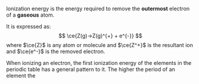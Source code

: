 Ionization energy is the energy required to remove the **outermost** electron of a **gaseous** atom. 

It is expressed as:
$$
\ce{Z(g)->Z(g)^{+} + e^{-}}
$$
where $\ce{Z}$ is any atom or molecule and $\ce{Z^+}$ is the resultant ion and $\ce{e^-}$ is the removed electron.

When ionizing an electron, the first ionization energy of the elements in the periodic table has a general pattern to it. The higher the period of an element the 